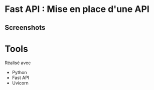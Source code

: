 # Fast API : Mise en place d'une API 

## Screenshots

# Tools

Réalisé avec 
- Python
- Fast API
- Uvicorn


